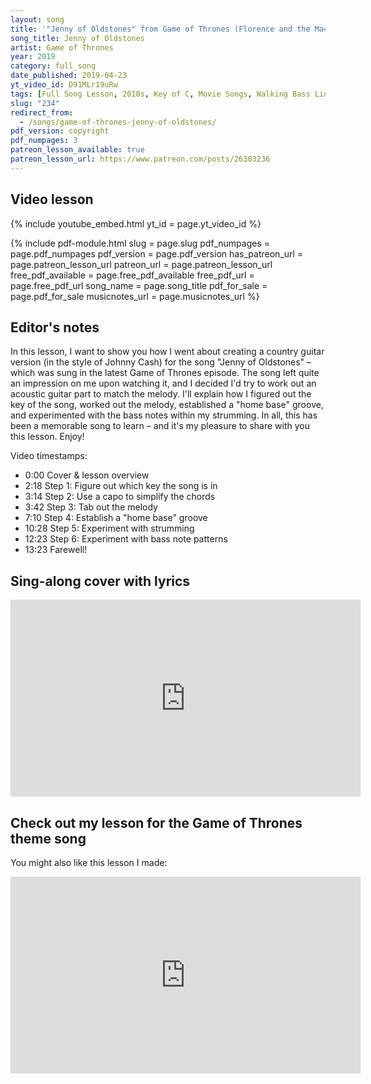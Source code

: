 ```yaml
---
layout: song
title: '"Jenny of Oldstones" from Game of Thrones (Florence and the Machine)'
song_title: Jenny of Oldstones
artist: Game of Thrones
year: 2019
category: full_song
date_published: 2019-04-23
yt_video_id: D91MLr19uRw
tags: [Full Song Lesson, 2010s, Key of C, Movie Songs, Walking Bass Lines]
slug: "234"
redirect_from:
  - /songs/game-of-thrones-jenny-of-oldstones/
pdf_version: copyright
pdf_numpages: 3
patreon_lesson_available: true
patreon_lesson_url: https://www.patreon.com/posts/26303236
---
```


## Video lesson

{% include youtube_embed.html yt_id = page.yt_video_id %}

{% include pdf-module.html slug = page.slug pdf_numpages = page.pdf_numpages pdf_version = page.pdf_version has_patreon_url = page.patreon_lesson_url patreon_url = page.patreon_lesson_url free_pdf_available = page.free_pdf_available free_pdf_url = page.free_pdf_url song_name = page.song_title pdf_for_sale = page.pdf_for_sale musicnotes_url = page.musicnotes_url %}

## Editor's notes

In this lesson, I want to show you how I went about creating a country guitar version (in the style of Johnny Cash) for the song "Jenny of Oldstones" – which was sung in the latest Game of Thrones episode. The song left quite an impression on me upon watching it, and I decided I'd try to work out an acoustic guitar part to match the melody. I'll explain how I figured out the key of the song, worked out the melody, established a "home base" groove, and experimented with the bass notes within my strumming. In all, this has been a memorable song to learn – and it's my pleasure to share with you this lesson. Enjoy!

Video timestamps:

- 0:00 Cover & lesson overview
- 2:18 Step 1: Figure out which key the song is in
- 3:14 Step 2: Use a capo to simplify the chords
- 3:42 Step 3: Tab out the melody
- 7:10 Step 4: Establish a "home base" groove
- 10:28 Step 5: Experiment with strumming
- 12:23 Step 6: Experiment with bass note patterns
- 13:23 Farewell!

## Sing-along cover with lyrics

<iframe width="560" height="315" src="https://www.youtube.com/embed/HuQWwlOUOPw?showinfo=0" frameborder="0" allowfullscreen></iframe>

<!-- Coming soon! -->







## Check out my lesson for the Game of Thrones theme song

You might also like this lesson I made:

<iframe width="560" height="315" src="https://www.youtube.com/embed/u_1fqr5OCMU?showinfo=0" frameborder="0" allowfullscreen></iframe>
